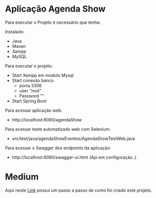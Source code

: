 # Aplicação Agenda Show

Para executar o Projeto é necessário que tenha:

Instalado:
- Java
- Maven
- Xampp
- MySQL

Para executar o projeto:

- Start Xampp em modulo Mysql
- Start conexão banco
   - porta 3306
   - user "root"
   - Password ""
- Start Spring Boot

Para acessar aplicação web:

- http://localhost:8080/agendaShow

Para acessar teste automatizado web com Selenium:

- src/test/java/agendaShowEventos/AgendaShowTestWeb.java

Para acessar o Swagger dos endpoints da aplicação:

- http://localhost:8080/swagger-ui.html (Api em configuração..)

# Medium

Aqui neste [Link](https://medium.com/@alanpaulodejesus/inicializando-e-criando-uma-aplica%C3%A7%C3%A3o-web-java-com-spring-boot-62652a4484ad) possui um passo a passo de como foi criado este projeto.
